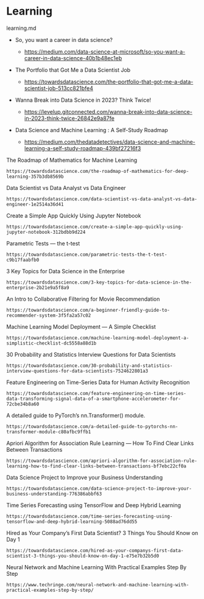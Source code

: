 # Learning

learning.md

*   So, you want a career in data science?

    *   https://medium.com/data-science-at-microsoft/so-you-want-a-career-in-data-science-40b1b48ec1eb

*   The Portfolio that Got Me a Data Scientist Job

    *   https://towardsdatascience.com/the-portfolio-that-got-me-a-data-scientist-job-513cc821bfe4

*   Wanna Break into Data Science in 2023? Think Twice!

    *   https://levelup.gitconnected.com/wanna-break-into-data-science-in-2023-think-twice-26842e9a87fe

*   Data Science and Machine Learning : A Self-Study Roadmap

    *   https://medium.com/thedatadetectives/data-science-and-machine-learning-a-self-study-roadmap-439bf27216f3

The Roadmap of Mathematics for Machine Learning

    https://towardsdatascience.com/the-roadmap-of-mathematics-for-deep-learning-357b3db8569b

Data Scientist vs Data Analyst vs Data Engineer

    https://towardsdatascience.com/data-scientist-vs-data-analyst-vs-data-engineer-1e2514a36d41

Create a Simple App Quickly Using Jupyter Notebook

    https://towardsdatascience.com/create-a-simple-app-quickly-using-jupyter-notebook-312bdbb9d224

Parametric Tests — the t-test

    https://towardsdatascience.com/parametric-tests-the-t-test-c9b17faabfb0

3 Key Topics for Data Science in the Enterprise

    https://towardsdatascience.com/3-key-topics-for-data-science-in-the-enterprise-2b21e9a5f8a9

An Intro to Collaborative Filtering for Movie Recommendation

    https://towardsdatascience.com/a-beginner-friendly-guide-to-recommender-system-3f5fa2a57c02

Machine Learning Model Deployment — A Simple Checklist

    https://towardsdatascience.com/machine-learning-model-deployment-a-simplistic-checklist-dc5558a88d1b

30 Probability and Statistics Interview Questions for Data Scientists

    https://towardsdatascience.com/30-probability-and-statistics-interview-questions-for-data-scientists-7524622801a3

Feature Engineering on Time-Series Data for Human Activity Recognition

    https://towardsdatascience.com/feature-engineering-on-time-series-data-transforming-signal-data-of-a-smartphone-accelerometer-for-72cbe34b8a60

A detailed guide to PyTorch’s nn.Transformer() module.

    https://towardsdatascience.com/a-detailed-guide-to-pytorchs-nn-transformer-module-c80afbc9ffb1

Apriori Algorithm for Association Rule Learning — How To Find Clear Links Between Transactions

    https://towardsdatascience.com/apriori-algorithm-for-association-rule-learning-how-to-find-clear-links-between-transactions-bf7ebc22cf0a

Data Science Project to Improve your Business Understanding

    https://towardsdatascience.com/data-science-project-to-improve-your-business-understanding-776386abbf63

Time Series Forecasting using TensorFlow and Deep Hybrid Learning

    https://towardsdatascience.com/time-series-forecasting-using-tensorflow-and-deep-hybrid-learning-5088ad76dd55

Hired as Your Company’s First Data Scientist? 3 Things You Should Know on Day 1

    https://towardsdatascience.com/hired-as-your-companys-first-data-scientist-3-things-you-should-know-on-day-1-e75e7b32b5d0

Neural Network and Machine Learning With Practical Examples Step By Step

    https://www.techringe.com/neural-network-and-machine-learning-with-practical-examples-step-by-step/
